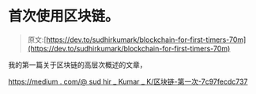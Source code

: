 # 首次使用区块链。

> 原文:[https://dev.to/sudhirkumark/blockchain-for-first-timers-70m](https://dev.to/sudhirkumark/blockchain-for-first-timers-70m)

我的第一篇关于区块链的高层次概述的文章，

[https://medium . com/@ sud hir _ Kumar _ K/区块链-第一次-7c97fecdc737](https://medium.com/@Sudhir_Kumar_K/blockchain-for-first-timers-7c97fecdc737)